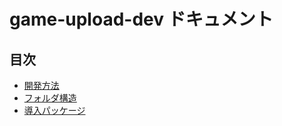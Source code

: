 # game-upload-dev ドキュメント

## 目次

- [開発方法](how-to-execute.md)
- [フォルダ構造](folder-structure/index.md)
- [導入パッケージ](packages/index.md)
